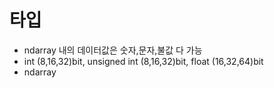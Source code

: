 # 타입

- ndarray 내의 데이터값은 숫자,문자,불값 다 가능
- int (8,16,32)bit, unsigned int (8,16,32)bit, float (16,32,64)bit
- ndarray
